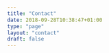 ```yaml
---
title: "Contact"
date: 2018-09-28T10:38:47+01:00
type: "page"
layout: "contact"
draft: false
---
```


